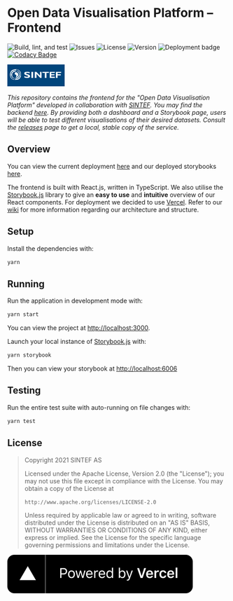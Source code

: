 # Open Data Visualisation Platform – Frontend

![Build, lint, and test](https://github.com/IT2901-SINTEF01/frontend/workflows/Build,%20lint,%20and%20test/badge.svg) ![Issues](https://img.shields.io/github/issues/IT2901-SINTEF01/frontend) ![License](https://img.shields.io/github/license/IT2901-SINTEF01/frontend) ![Version](https://img.shields.io/github/v/release/IT2901-SINTEF01/frontend?include_prereleases) ![Deployment badge](https://img.shields.io/github/deployments/it2901-sintef01/frontend/Production?label=Production%20deployment) [![Codacy Badge](https://app.codacy.com/project/badge/Grade/aa2ba28a1a1c4609b04c3bde2d822bcb)](https://www.codacy.com/gh/IT2901-SINTEF01/frontend/dashboard?utm_source=github.com&utm_medium=referral&utm_content=IT2901-SINTEF01/frontend&utm_campaign=Badge_Grade)

<img src="./SINTEF_logo.png" alt="SINTEF" height=50 />

_This repository contains the frontend for the "Open Data Visualisation Platform" developed in collaboration with [SINTEF](https://sintef.no). You may find the backend [here](https://github.com/IT2901-SINTEF01/backend). By providing both a dashboard and a Storybook page, users will be able to test different visualisations of their desired datasets. Consult the [releases](https://github.com/IT2901-SINTEF01/frontend/releases) page to get a local, stable copy of the service._

## Overview

You can view the current deployment [here](https://frontend-phi-sandy.vercel.app/?utm_source=IT2901-SINTEF01&utm_campaign=oss) and our deployed storybooks [here](https://www.chromatic.com/builds?appId=603cc7be306c9a0023f0f937).

The frontend is built with React.js, written in TypeScript. We also utilise the [Storybook.js](https://storybook.js.org/) library to give an **easy to use** and **intuitive** overview of our React components. For deployment we decided to use [Vercel](https://vercel.com/it2901-sintef01/frontend/?utm_source=IT2901-SINTEF01&utm_campaign=oss). Refer to our [wiki](https://github.com/IT2901-SINTEF01/frontend/wiki) for more information regarding our architecture and structure.

## Setup

Install the dependencies with:

```bash
yarn
```

## Running

Run the application in development mode with:

```bash
yarn start
```

You can view the project at [http://localhost:3000](http://localhost:3000).

Launch your local instance of [Storybook.js](https://storybook.js.org/) with:

```bash
yarn storybook
```

Then you can view your storybook at [http://localhost:6006](http://localhost:6006)

## Testing

Run the entire test suite with auto-running on file changes with:

```bash
yarn test
```

## License

> Copyright 2021 SINTEF AS
>
> Licensed under the Apache License, Version 2.0 (the "License");
> you may not use this file except in compliance with the License.
> You may obtain a copy of the License at
>
>     http://www.apache.org/licenses/LICENSE-2.0
>
> Unless required by applicable law or agreed to in writing, software
> distributed under the License is distributed on an "AS IS" BASIS,
> WITHOUT WARRANTIES OR CONDITIONS OF ANY KIND, either express or implied.
> See the License for the specific language governing permissions and
> limitations under the License.

<img src="./powered-by-vercel.svg"/>
